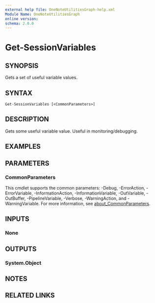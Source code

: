 ```yaml
---
external help file: OneNoteUtilitiesGraph-help.xml
Module Name: OneNoteUtilitiesGraph
online version:
schema: 2.0.0
---
```


# Get-SessionVariables

## SYNOPSIS
Gets a set of useful variable values.

## SYNTAX

```
Get-SessionVariables [<CommonParameters>]
```

## DESCRIPTION
Gets some useful variable value. Useful in monitoring/debugging.

## EXAMPLES

## PARAMETERS

### CommonParameters
This cmdlet supports the common parameters: -Debug, -ErrorAction, -ErrorVariable, -InformationAction, -InformationVariable, -OutVariable, -OutBuffer, -PipelineVariable, -Verbose, -WarningAction, and -WarningVariable. For more information, see [about_CommonParameters](http://go.microsoft.com/fwlink/?LinkID=113216).

## INPUTS

### None
## OUTPUTS

### System.Object
## NOTES

## RELATED LINKS
